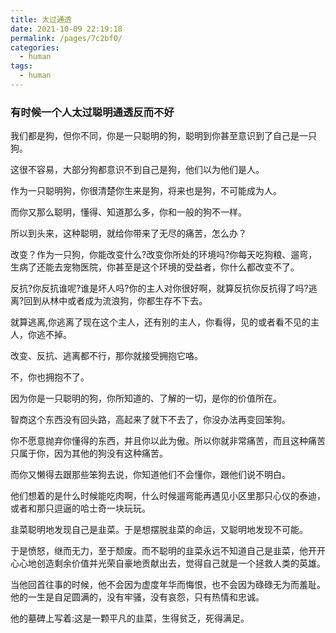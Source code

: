 ```yaml
---
title: 太过通透
date: 2021-10-09 22:19:18
permalink: /pages/7c2bf0/
categories:
  - human
tags:
  - human
---
```



### 有时候一个人太过聪明通透反而不好

我们都是狗，但你不同，你是一只聪明的狗，聪明到你甚至意识到了自己是一只狗。

这很不容易，大部分狗都意识不到自己是狗，他们以为他们是人。

作为一只聪明狗，你很清楚你生来是狗，将来也是狗，不可能成为人。

而你又那么聪明，懂得、知道那么多，你和一般的狗不一样。

所以到头来，这种聪明，就给你带来了无尽的痛苦，怎么办？

改变？作为一只狗，你能改变什么?改变你所处的环境吗?你每天吃狗粮、遛弯，生病了还能去宠物医院，你甚至是这个环境的受益者，你什么都改变不了。

反抗?你反抗谁呢?谁是坏人吗?你的主人对你很好啊，就算反抗你反抗得了吗?逃离?回到从林中或者成为流浪狗，你都生存不下去。

就算逃离,你逃离了现在这个主人，还有别的主人，你看得，见的或者看不见的主人，你逃不掉。

改变、反抗、逃离都不行，那你就接受拥抱它咯。

不，你也拥抱不了。

因为你是一只聪明的狗，你所知道的、了解的一切，是你的价值所在。

智商这个东西没有回头路，高起来了就下不去了，你没办法再变回笨狗。

你不愿意抛弃你懂得的东西，并且你以此为傲。所以你就非常痛苦，而且这种痛苦只属于你，因为其他的狗没有这种痛苦。

而你又懒得去跟那些笨狗去说，你知道他们不会懂你，跟他们说不明白。

他们想着的是什么时候能吃肉啊，什么时候遛弯能再遇见小区里那只心仪的泰迪，或者和那只逗逼的哈士奇一块玩玩。


韭菜聪明地发现自己是韭菜。于是想摆脱韭菜的命运，又聪明地发现不可能。

于是愤怒，继而无力，至于颓废。而不聪明的韭菜永远不知道自己是韭菜，他开开心心地创造剩余价值并光荣自豪地贡献出去，觉得自己就是一个拯救人类的英雄。

当他回首往事的时候，他不会因为虚度年华而悔恨，也不会因为碌碌无为而羞耻。他的一生是自足圆满的，没有牢骚，没有哀怨，只有热情和忠诚。

他的墓碑上写着:这是一颗平凡的韭菜，生得贫乏，死得满足。